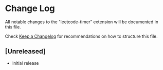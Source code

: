 # Change Log

All notable changes to the "leetcode-timer" extension will be documented in this file.

Check [Keep a Changelog](http://keepachangelog.com/) for recommendations on how to structure this file.

## [Unreleased]

- Initial release